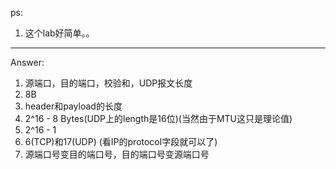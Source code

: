 ps:
1. 这个lab好简单。。

---
Answer:
1. 源端口，目的端口，校验和，UDP报文长度
2. 8B
3. header和payload的长度
4. 2^16 - 8 Bytes(UDP上的length是16位)(当然由于MTU这只是理论值)
5. 2^16 - 1
6. 6(TCP)和17(UDP) (看IP的protocol字段就可以了)
7. 源端口号变目的端口号，目的端口号变源端口号
